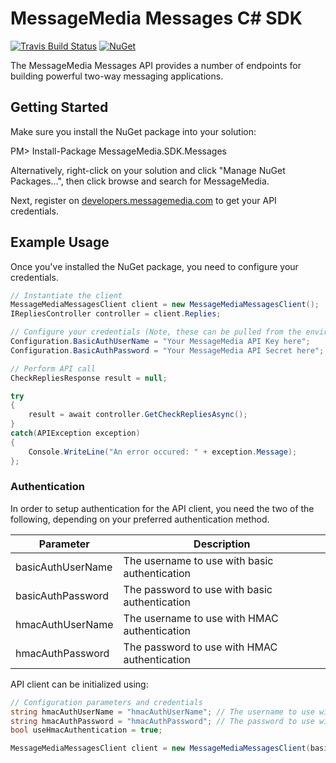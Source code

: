 # MessageMedia Messages C# SDK
[![Travis Build Status](https://api.travis-ci.org/messagemedia/messages-csharp-sdk.svg?branch=master)](https://travis-ci.org/messagemedia/messages-csharp-sdk)
[![NuGet](https://img.shields.io/nuget/dt/MessageMedia.SDK.Messages.svg)](https://www.nuget.org/packages/MessageMedia.SDK.Messages/)

The MessageMedia Messages API provides a number of endpoints for building powerful two-way messaging applications.

## Getting Started

Make sure you install the NuGet package into your solution:

PM> Install-Package MessageMedia.SDK.Messages

Alternatively, right-click on your solution and click "Manage NuGet Packages...", then click browse and search for MessageMedia.

Next, register on [developers.messagemedia.com](https://developers.messagemedia.com/register/) to get your API credentials.

## Example Usage

Once you've installed the NuGet package, you need to configure your credentials.

```csharp
// Instantiate the client
MessageMediaMessagesClient client = new MessageMediaMessagesClient();
IRepliesController controller = client.Replies;

// Configure your credentials (Note, these can be pulled from the environment variables as well)
Configuration.BasicAuthUserName = "Your MessageMedia API Key here";
Configuration.BasicAuthPassword = "Your MessageMedia API Secret here";

// Perform API call
CheckRepliesResponse result = null;

try
{
    result = await controller.GetCheckRepliesAsync();
}
catch(APIException exception)
{
    Console.WriteLine("An error occured: " + exception.Message);
};
```

### Authentication
In order to setup authentication for the API client, you need the two of the following, depending on your preferred authentication method.

| Parameter | Description |
|-----------|-------------|
| basicAuthUserName | The username to use with basic authentication |
| basicAuthPassword | The password to use with basic authentication |
| hmacAuthUserName | The username to use with HMAC authentication |
| hmacAuthPassword | The password to use with HMAC authentication |

API client can be initialized using:

```csharp
// Configuration parameters and credentials
string hmacAuthUserName = "hmacAuthUserName"; // The username to use with HMAC authentication
string hmacAuthPassword = "hmacAuthPassword"; // The password to use with HMAC authentication
bool useHmacAuthentication = true;

MessageMediaMessagesClient client = new MessageMediaMessagesClient(basicAuthUserName, basicAuthPassword, useHmacAuthentication);
```
